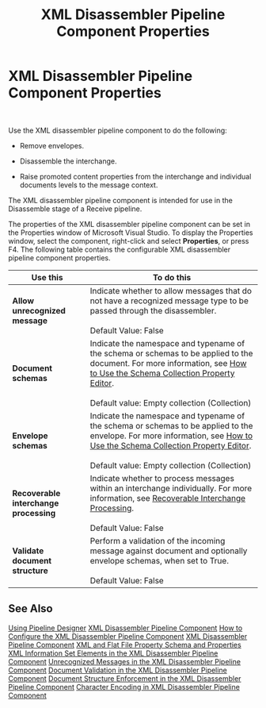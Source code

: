 ﻿---
title: XML Disassembler Pipeline Component Properties
TOCTitle: XML Disassembler Pipeline Component Properties
ms:assetid: bec76e08-3a06-43ff-b22f-3c71f00f7783
ms:mtpsurl: https://msdn.microsoft.com/en-us/library/Aa578415(v=BTS.80)
ms:contentKeyID: 51531004
ms.date: 08/30/2017
mtps_version: v=BTS.80
f1_keywords:
- Microsoft.BizTalk.Component.XmlDasmComp
---

# XML Disassembler Pipeline Component Properties

 

Use the XML disassembler pipeline component to do the following:

  - Remove envelopes.

  - Disassemble the interchange.

  - Raise promoted content properties from the interchange and individual documents levels to the message context.

The XML disassembler pipeline component is intended for use in the Disassemble stage of a Receive pipeline.

The properties of the XML disassembler pipeline component can be set in the Properties window of Microsoft Visual Studio. To display the Properties window, select the component, right-click and select **Properties**, or press F4. The following table contains the configurable XML disassembler pipeline component properties.

<table>
<thead>
<tr class="header">
<th>Use this</th>
<th>To do this</th>
</tr>
</thead>
<tbody>
<tr class="odd">
<td><strong>Allow unrecognized message</strong></td>
<td>Indicate whether to allow messages that do not have a recognized message type to be passed through the disassembler.<br />
<br />
Default Value: False</td>
</tr>
<tr class="even">
<td><strong>Document schemas</strong></td>
<td>Indicate the namespace and typename of the schema or schemas to be applied to the document. For more information, see <a href="https://msdn.microsoft.com/en-us/library/aa559127(v=bts.80)">How to Use the Schema Collection Property Editor</a>.<br />
<br />
Default value: Empty collection (Collection)</td>
</tr>
<tr class="odd">
<td><strong>Envelope schemas</strong></td>
<td>Indicate the namespace and typename of the schema or schemas to be applied to the envelope. For more information, see <a href="https://msdn.microsoft.com/en-us/library/aa559127(v=bts.80)">How to Use the Schema Collection Property Editor</a>.<br />
<br />
Default value: Empty collection (Collection)</td>
</tr>
<tr class="even">
<td><strong>Recoverable interchange processing</strong></td>
<td>Indicate whether to process messages within an interchange individually. For more information, see <a href="https://msdn.microsoft.com/en-us/library/aa578714(v=bts.80)">Recoverable Interchange Processing</a>.<br />
<br />
Default Value: False</td>
</tr>
<tr class="odd">
<td><strong>Validate document structure</strong></td>
<td>Perform a validation of the incoming message against document and optionally envelope schemas, when set to True.<br />
<br />
Default Value: False</td>
</tr>
</tbody>
</table>


## See Also

[Using Pipeline Designer](https://msdn.microsoft.com/library/aa578392\(v=bts.80\))  
[XML Disassembler Pipeline Component](https://msdn.microsoft.com/library/aa561814\(v=bts.80\))  
[How to Configure the XML Disassembler Pipeline Component](https://msdn.microsoft.com/library/aa577393\(v=bts.80\))  
[XML Disassembler Pipeline Component](https://msdn.microsoft.com/library/aa561814\(v=bts.80\))  
[XML and Flat File Property Schema and Properties](https://msdn.microsoft.com/library/aa559096\(v=bts.80\))  
[XML Information Set Elements in the XML Disassembler Pipeline Component](https://msdn.microsoft.com/library/aa548044\(v=bts.80\))  
[Unrecognized Messages in the XML Disassembler Pipeline Component](https://msdn.microsoft.com/library/aa560317\(v=bts.80\))  
[Document Validation in the XML Disassembler Pipeline Component](https://msdn.microsoft.com/library/aa562154\(v=bts.80\))  
[Document Structure Enforcement in the XML Disassembler Pipeline Component](https://msdn.microsoft.com/library/aa578016\(v=bts.80\))  
[Character Encoding in XML Disassembler Pipeline Component](https://msdn.microsoft.com/library/aa559602\(v=bts.80\))

